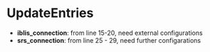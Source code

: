 # UpdateEntries
- **iblis_connection**: from line 15-20, need external configurations
- **srs_connection**: from line 25 - 29, need further configarations